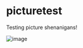 # picturetest
Testing picture shenanigans!

![image](https://github.com/jyetheitguy/picturetest/assets/122065953/0d7c2739-cb08-44e2-b562-6ee665bc6c08)
